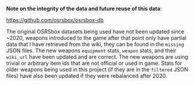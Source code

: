 **Note on the integrity of the data and future reuse of this data**:

https://github.com/osrsbox/osrsbox-db

The original OSRSbox datasets being used have not been updated since ~2020, weapons introduced to the game after that point only have partial data that I have retrieved from the wiki, they can be found in the `missing` JSON files. The new weapons `equipment` stats, `weapon` stats, and their `wiki_url` have been updated and are correct. The new weapons are using trivial or arbitrary item ids that are not official or used in game. Stats for older weapons being used in this project (if they are in the `filtered` JSON files) have also been updated if they were rebalanced after 2020.